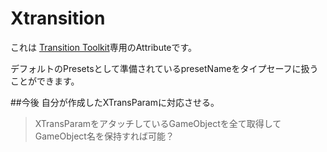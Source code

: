 Xtransition
==========================

これは [Transition Toolkit](https://www.assetstore.unity3d.com/#/content/5992)専用のAttributeです。

デフォルトのPresetsとして準備されているpresetNameをタイプセーフに扱うことができます。



 ##今後
 自分が作成したXTransParamに対応させる。
 
 > XTransParamをアタッチしているGameObjectを全て取得してGameObject名を保持すれば可能？